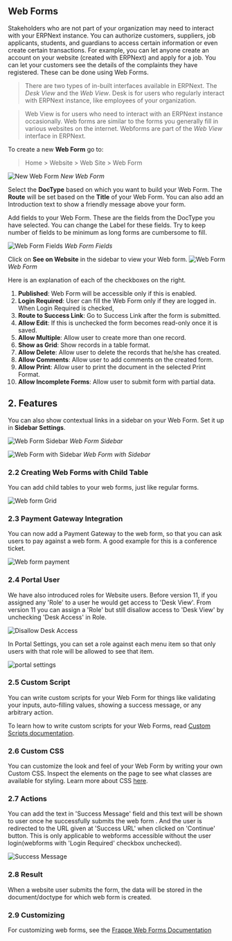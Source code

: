 ## Web Forms

Stakeholders who are not part of your organization may need to interact with your ERPNext instance. You can authorize customers, suppliers, job applicants, students, and guardians to access certain information or even create certain transactions. For example, you can let anyone create an account on your website (created with ERPNext) and apply for a job. You can let your customers see the details of the complaints they have registered. These can be done using Web Forms.

> There are two types of in-built interfaces available in ERPNext. The _Desk View_ and the _Web View_. Desk is for users who regularly interact with ERPNext instance, like employees of your organization.

> Web View is for users who need to interact with an ERPNext instance occasionally. Web forms are similar to the forms you generally fill in various websites on the internet. Webforms are part of the _Web View_ interface in ERPNext.

To create a new **Web Form** go to:

> Home > Website > Web Site > Web Form

![New Web Form](https://docs.erpnext.com/files/new-web-form-1.png) _New Web Form_

Select the **DocType** based on which you want to build your Web Form. The **Route** will be set based on the **Title** of your Web Form. You can also add an Introduction text to show a friendly message above your form.

Add fields to your Web Form. These are the fields from the DocType you have selected. You can change the Label for these fields. Try to keep number of fields to be minimum as long forms are cumbersome to fill.

![Web Form Fields](https://docs.erpnext.com/files/new-web-form-2.png) _Web Form Fields_

Click on **See on Website** in the sidebar to view your Web form. ![Web Form](https://docs.erpnext.com/files/web-form.png) _Web Form_

Here is an explanation of each of the checkboxes on the right.

1.  **Published**: Web Form will be accessible only if this is enabled.
2.  **Login Required**: User can fill the Web Form only if they are logged in. When Login Required is checked,
3.  **Route to Success Link**: Go to Success Link after the form is submitted.
4.  **Allow Edit**: If this is unchecked the form becomes read-only once it is saved.
5.  **Allow Multiple**: Allow user to create more than one record.
6.  **Show as Grid**: Show records in a table format.
7.  **Allow Delete**: Allow user to delete the records that he/she has created.
8.  **Allow Comments**: Allow user to add comments on the created form.
9.  **Allow Print**: Allow user to print the document in the selected Print Format.
10.  **Allow Incomplete Forms**: Allow user to submit form with partial data.

## 2\. Features

You can also show contextual links in a sidebar on your Web Form. Set it up in **Sidebar Settings**.

![Web Form Sidebar](https://docs.erpnext.com/files/web-form-sidebar.png) _Web Form Sidebar_

![Web Form with Sidebar](https://docs.erpnext.com/files/web-form-with-sidebar.png) _Web Form with Sidebar_

### 2.2 Creating Web Forms with Child Table

You can add child tables to your web forms, just like regular forms.

![Web form Grid](https://docs.erpnext.com/files/grid-in-webform.png)

### 2.3 Payment Gateway Integration

You can now add a Payment Gateway to the web form, so that you can ask users to pay against a web form. A good example for this is a conference ticket.

![Web form payment](https://docs.erpnext.com/files/payment-in-webform.png)

### 2.4 Portal User

We have also introduced roles for Website users. Before version 11, if you assigned any 'Role' to a user he would get access to 'Desk View'. From version 11 you can assign a 'Role' but still disallow access to 'Desk View' by unchecking 'Desk Access' in Role.

![Disallow Desk Access](https://docs.erpnext.com/files/disallow_desk_access.png)

In Portal Settings, you can set a role against each menu item so that only users with that role will be allowed to see that item.

![portal settings](https://docs.erpnext.com/files/portal-settings.png)

### 2.5 Custom Script

You can write custom scripts for your Web Form for things like validating your inputs, auto-filling values, showing a success message, or any arbitrary action.

To learn how to write custom scripts for your Web Forms, read [Custom Scripts documentation](https://frappeframework.com/docs/user/en/web-forms#client-script).

### 2.6 Custom CSS

You can customize the look and feel of your Web Form by writing your own Custom CSS. Inspect the elements on the page to see what classes are available for styling. Learn more about CSS [here](https://developer.mozilla.org/en-US/docs/Learn/Getting_started_with_the_web/CSS_basics).

### 2.7 Actions

You can add the text in 'Success Message' field and this text will be shown to user once he successfully submits the web form . And the user is redirected to the URL given at 'Success URL' when clicked on 'Continue' button. This is only applicable to webforms accessible without the user login(webforms with 'Login Required' checkbox unchecked).

![Success Message](https://docs.erpnext.com/files/success_message.png)

### 2.8 Result

When a website user submits the form, the data will be stored in the document/doctype for which web form is created.

### 2.9 Customizing

For customizing web forms, see the [Frappe Web Forms Documentation](https://frappeframework.com/docs/user/en/web-forms)
